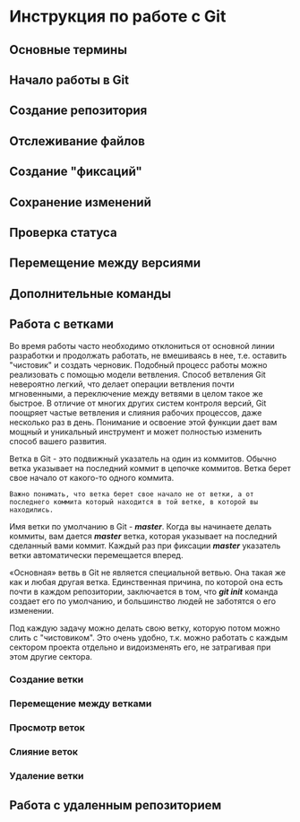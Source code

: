# Инструкция по работе с Git

## Основные термины

## Начало работы в Git

## Создание репозитория

## Отслеживание файлов

## Создание "фиксаций"

## Сохранение изменений

## Проверка статуса

## Перемещение между версиями

## Дополнительные команды

## Работа с ветками
Во время работы часто необходимо отклониться от основной линии разработки и продолжать работать, не вмешиваясь в нее, т.е. оставить "чистовик" и создать черновик. Подобный процесс работы можно реализовать с помощью модели ветвления. Способ ветвления Git невероятно легкий, что делает операции ветвления почти мгновенными, а переключение между ветвями в целом такое же быстрое. В отличие от многих других систем контроля версий, Git поощряет частые ветвления и слияния рабочих процессов, даже несколько раз в день. Понимание и освоение этой функции дает вам мощный и уникальный инструмент и может полностью изменить способ вашего развития.

Ветка в Git - это подвижный указатель на один из коммитов. Обычно ветка указывает на последний коммит в цепочке коммитов. Ветка берет свое начало от какого-то одного коммита. 

    Важно понимать, что ветка берет свое начало не от ветки, а от последнего коммита который находится в той ветке, в которой вы находились.

Имя ветки по умолчанию в Git - *__master__*. Когда вы начинаете делать коммиты, вам дается *__master__* ветка, которая указывает на последний сделанный вами коммит. Каждый раз при фиксации *__master__* указатель ветки автоматически перемещается вперед.

«Основная» ветвь в Git не является специальной ветвью. Она такая же как и любая другая ветка. Единственная причина, по которой она есть почти в каждом репозитории, заключается в том, что *__git init__* команда создает его по умолчанию, и большинство людей не заботятся о его изменении.


Под каждую задачу можно делать свою ветку, которую потом можно слить с "чистовиком". Это очень удобно, т.к. можно работать с каждым сектором проекта отдельно и видоизменять его, не затрагивая при этом другие сектора.

### Создание ветки

### Перемещение между ветками

### Просмотр веток

### Слияние веток

### Удаление ветки

## Работа с удаленным репозиторием




